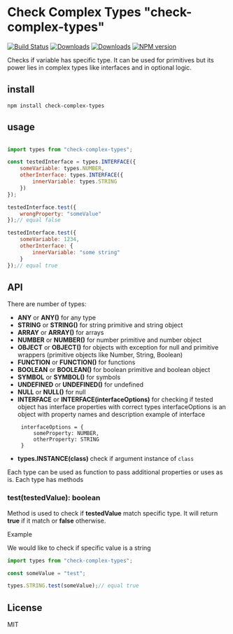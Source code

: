 # Check Complex Types "check-complex-types"

[![Build Status](https://travis-ci.org/uhlryk/check-complex-types.svg)](https://travis-ci.org/uhlryk/check-complex-types)
[![Downloads](https://img.shields.io/npm/dt/check-complex-types.svg)](https://www.npmjs.com/package/check-complex-types)
[![Downloads](https://img.shields.io/npm/dm/check-complex-types.svg)](https://www.npmjs.com/package/check-complex-types)
[![NPM version](https://img.shields.io/npm/v/check-complex-types.svg)](https://www.npmjs.com/package/check-complex-types)

Checks if variable has specific type. It can be used for primitives but its power lies in complex types like interfaces and in optional logic.

## install

```
npm install check-complex-types
```

## usage

```javascript

import types from "check-complex-types";

const testedInterface = types.INTERFACE({
    someVariable: types.NUMBER,
    otherInterface: types.INTERFACE({
        innerVariable: types.STRING
    })
});

testedInterface.test({
    wrongProperty: "someValue"
});// equal false

testedInterface.test({
    someVariable: 1234,
    otherInterface: {
        innerVariable: "some string"
    }
});// equal true

```
## API

There are number of types:

* **ANY** or **ANY()** for any type
* **STRING** or **STRING()** for string primitive and string object
* **ARRAY** or **ARRAY()** for arrays
* **NUMBER** or **NUMBER()** for number primitive and number object
* **OBJECT** or **OBJECT()** for objects with exception for null and primitive wrappers (primitive objects like Number, String, Boolean)
* **FUNCTION** or **FUNCTION()** for functions
* **BOOLEAN** or **BOOLEAN()** for boolean primitive and boolean object
* **SYMBOL** or **SYMBOL()** for symbols
* **UNDEFINED** or **UNDEFINED()** for undefined
* **NULL** or **NULL()** for null
* **INTERFACE** or **INTERFACE(interfaceOptions)** for checking if tested object has interface properties with correct types
  interfaceOptions is an object with property names and description
  example of interface
    ```
     interfaceOptions = {
         someProperty: NUMBER,
         otherProperty: STRING
     }
    ```
* **types.INSTANCE(class)** check if argument instance of `class`

Each type can be used as function to pass additional properties or uses as is.
Each type has methods

### test(testedValue): boolean

Method is used to check if **testedValue** match specific type. It will return **true** if it match or **false** otherwise.

Example

We would like to check if specific value is a string


```javascript
import types from "check-complex-types";

const someValue = "test";

types.STRING.test(someValue);// equal true
```

## License

MIT
